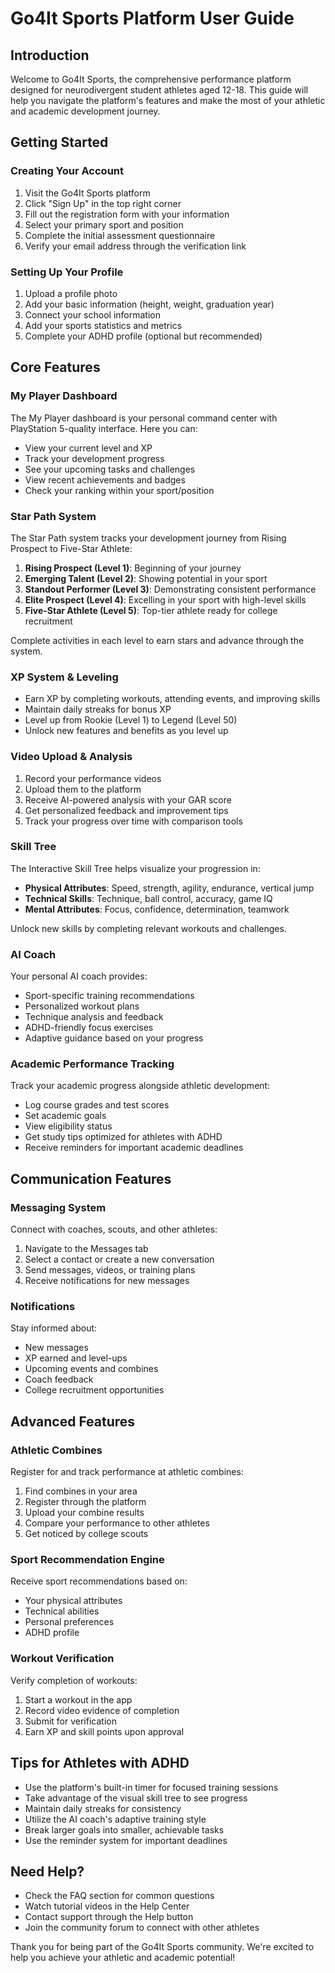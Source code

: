 # Go4It Sports Platform User Guide

## Introduction

Welcome to Go4It Sports, the comprehensive performance platform designed for neurodivergent student athletes aged 12-18. This guide will help you navigate the platform's features and make the most of your athletic and academic development journey.

## Getting Started

### Creating Your Account

1. Visit the Go4It Sports platform
2. Click "Sign Up" in the top right corner
3. Fill out the registration form with your information
4. Select your primary sport and position
5. Complete the initial assessment questionnaire
6. Verify your email address through the verification link

### Setting Up Your Profile

1. Upload a profile photo
2. Add your basic information (height, weight, graduation year)
3. Connect your school information
4. Add your sports statistics and metrics
5. Complete your ADHD profile (optional but recommended)

## Core Features

### My Player Dashboard

The My Player dashboard is your personal command center with PlayStation 5-quality interface. Here you can:

- View your current level and XP
- Track your development progress
- See your upcoming tasks and challenges
- View recent achievements and badges
- Check your ranking within your sport/position

### Star Path System

The Star Path system tracks your development journey from Rising Prospect to Five-Star Athlete:

1. **Rising Prospect (Level 1)**: Beginning of your journey
2. **Emerging Talent (Level 2)**: Showing potential in your sport
3. **Standout Performer (Level 3)**: Demonstrating consistent performance
4. **Elite Prospect (Level 4)**: Excelling in your sport with high-level skills
5. **Five-Star Athlete (Level 5)**: Top-tier athlete ready for college recruitment

Complete activities in each level to earn stars and advance through the system.

### XP System & Leveling

- Earn XP by completing workouts, attending events, and improving skills
- Maintain daily streaks for bonus XP
- Level up from Rookie (Level 1) to Legend (Level 50)
- Unlock new features and benefits as you level up

### Video Upload & Analysis

1. Record your performance videos
2. Upload them to the platform
3. Receive AI-powered analysis with your GAR score
4. Get personalized feedback and improvement tips
5. Track your progress over time with comparison tools

### Skill Tree

The Interactive Skill Tree helps visualize your progression in:

- **Physical Attributes**: Speed, strength, agility, endurance, vertical jump
- **Technical Skills**: Technique, ball control, accuracy, game IQ
- **Mental Attributes**: Focus, confidence, determination, teamwork

Unlock new skills by completing relevant workouts and challenges.

### AI Coach

Your personal AI coach provides:

- Sport-specific training recommendations
- Personalized workout plans
- Technique analysis and feedback
- ADHD-friendly focus exercises
- Adaptive guidance based on your progress

### Academic Performance Tracking

Track your academic progress alongside athletic development:

- Log course grades and test scores
- Set academic goals
- View eligibility status
- Get study tips optimized for athletes with ADHD
- Receive reminders for important academic deadlines

## Communication Features

### Messaging System

Connect with coaches, scouts, and other athletes:

1. Navigate to the Messages tab
2. Select a contact or create a new conversation
3. Send messages, videos, or training plans
4. Receive notifications for new messages

### Notifications

Stay informed about:

- New messages
- XP earned and level-ups
- Upcoming events and combines
- Coach feedback
- College recruitment opportunities

## Advanced Features

### Athletic Combines

Register for and track performance at athletic combines:

1. Find combines in your area
2. Register through the platform
3. Upload your combine results
4. Compare your performance to other athletes
5. Get noticed by college scouts

### Sport Recommendation Engine

Receive sport recommendations based on:
- Your physical attributes
- Technical abilities
- Personal preferences
- ADHD profile

### Workout Verification

Verify completion of workouts:
1. Start a workout in the app
2. Record video evidence of completion
3. Submit for verification
4. Earn XP and skill points upon approval

## Tips for Athletes with ADHD

- Use the platform's built-in timer for focused training sessions
- Take advantage of the visual skill tree to see progress
- Maintain daily streaks for consistency
- Utilize the AI coach's adaptive training style
- Break larger goals into smaller, achievable tasks
- Use the reminder system for important deadlines

## Need Help?

- Check the FAQ section for common questions
- Watch tutorial videos in the Help Center
- Contact support through the Help button
- Join the community forum to connect with other athletes

Thank you for being part of the Go4It Sports community. We're excited to help you achieve your athletic and academic potential!